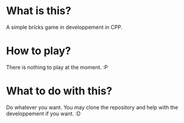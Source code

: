# What is this?

A simple bricks game in developpement in CPP.

# How to play?

There is nothing to play at the moment. :P

# What to do with this?

Do whatever you want. You may clone the repository and help with the developpement if you
want. :D
